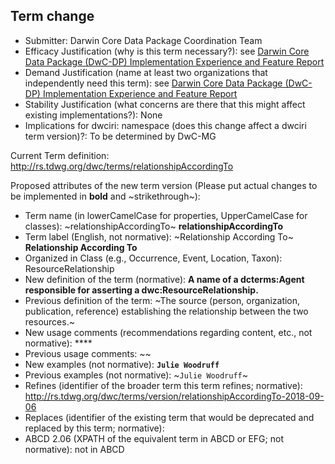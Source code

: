 ## Term change

* Submitter: Darwin Core Data Package Coordination Team
* Efficacy Justification (why is this term necessary?): see [Darwin Core Data Package (DwC-DP) Implementation Experience and Feature Report](https://gbif.github.io/dwc-dp/docs/dwc_dp_implementation_feature_reports.pdf)
* Demand Justification (name at least two organizations that independently need this term): see [Darwin Core Data Package (DwC-DP) Implementation Experience and Feature Report](https://gbif.github.io/dwc-dp/docs/dwc_dp_implementation_feature_reports.pdf)
* Stability Justification (what concerns are there that this might affect existing implementations?): None
* Implications for dwciri: namespace (does this change affect a dwciri term version)?: To be determined by DwC-MG

Current Term definition: http://rs.tdwg.org/dwc/terms/relationshipAccordingTo

Proposed attributes of the new term version (Please put actual changes to be implemented in **bold** and ~strikethrough~):

* Term name (in lowerCamelCase for properties, UpperCamelCase for classes): ~relationshipAccordingTo~ **relationshipAccordingTo**
* Term label (English, not normative): ~Relationship According To~ **Relationship According To**
* Organized in Class (e.g., Occurrence, Event, Location, Taxon): ResourceRelationship
* New definition of the term (normative): **A name of a dcterms:Agent responsible for asserting a dwc:ResourceRelationship.**
* Previous definition of the term: ~The source (person, organization, publication, reference) establishing the relationship between the two resources.~
* New usage comments (recommendations regarding content, etc., not normative): **** 
* Previous usage comments: ~~
* New examples (not normative): **`Julie Woodruff`**
* Previous examples (not normative): ~`Julie Woodruff`~
* Refines (identifier of the broader term this term refines; normative): http://rs.tdwg.org/dwc/terms/version/relationshipAccordingTo-2018-09-06
* Replaces (identifier of the existing term that would be deprecated and replaced by this term; normative): 
* ABCD 2.06 (XPATH of the equivalent term in ABCD or EFG; not normative): not in ABCD
